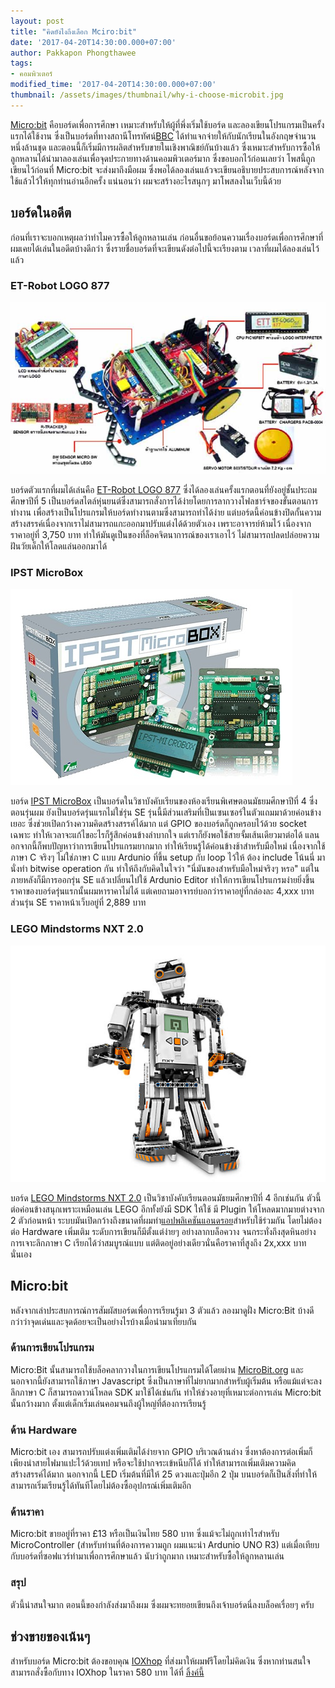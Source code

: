 ```yaml
---
layout: post
title: "คิดยังไงถึงเลือก Mciro:bit"
date: '2017-04-20T14:30:00.000+07:00'
author: Pakkapon Phongthawee
tags:
- คอมพิวเตอร์
modified_time: '2017-04-20T14:30:00.000+07:00'
thumbnail: /assets/images/thumbnail/why-i-choose-microbit.jpg
---
```

[Micro:bit](https://en.wikipedia.org/wiki/Micro_Bit) คือบอร์ดเพื่อการศึกษา เหมาะสำหรับให้ผู้ที่พึ่งเริ่มใช้บอร์ด และลองเขียนโปรแกรมเป็นครั้งแรกได้ใช้งาน ซึ่งเป็นบอร์ดที่ทางสถานีโทรทัศน์[BBC](http://www.bbc.com) ได้ทำแจกจ่ายให้กับนักเรียนในอังกฤษจำนวนหนึ่งล้านชุด และตอนนี้ก็เริ่มมีการผลิตสำหรับขายในเชิงพาณิชย์กันบ้างแล้ว ซึ่งเหมาะสำหรับการซื้อให้ลูกหลานได้นำมาลองเล่นเพื่อจุดประกายทางด้านคอมพิวเตอร์มาก ซึ่งขอบอกไว้ก่อนเลยว่า โพสนี้ถูกเขียนไว้ก่อนที่ Micro:bit จะส่งมาถึงมือผม ซึ่งพอได้ลองเล่นแล้วจะเขียนอธิบายประสบการณ์หลังจากใช้แล้วไว้ให้ทุกท่านอ่านอีกครั้ง แน่นอนว่า ผมจะสร้างอะไรสนุกๆ มาโพสลงในเว็บนี้ด้วย

## บอร์ดในอดีต

ก่อนที่เราจะบอกเหตุผลว่าทำไมควรซื้อให้ลูกหลานเล่น ก่อนอื่นขอย้อนความเรื่องบอร์ดเพื่อการศึกษาที่ผมเคยได้เล่นในอดีตบ้างดีกว่า ซึ่งรายชื่อบอร์ดที่จะเขียนดังต่อไปนี้จะเรียงตาม เวลาที่ผมได้ลองเล่นไว้แล้ว

### ET-Robot LOGO 877

![](/assets/images/post/why-i-choose-microbit/et877.jpg)  

บอร์ดตัวแรกที่ผมได้เล่นคือ [ET-Robot LOGO 877](http://www.ett.co.th/product/23A05.html) ซึ่งได้ลองเล่นครั้งแรกตอนที่ยังอยู่ชั้นประถมศึกษาปีที่ 5 เป็นบอร์ดสไตล์หุ่นยนต์ซึ่งสามารถสั่งการได้ง่ายโดยการลากวางโฟลชาร์จของขั้นตอนการทำงาน เพื่อสร้างเป็นโปรแกรมให้บอร์ดทำงานตามซึ่งสามารถทำได้ง่าย แต่บอร์ดนี้ค่อนข้างปิดกั้นความสร้างสรรค์เนื่องจากเราไม่สามารถแกะออกมาปรับแต่งได้ด้วยตัวเอง เพราะอาจารย์ห้ามไว้ เนื่องจากราคาอยู่ที่ 3,750 บาท ทำให้มันดูเป็นของที่ล็อคจิตนาการณ์ของเราเอาไว้ ไม่สามารถปลดปล่อยความฝันวัยเด็กให้โลดแล่นออกมาได้

### IPST MicroBox

![](/assets/images/post/why-i-choose-microbit/ipst_box.jpg)  

บอร์ด [IPST MicroBox](http://www.ipst-microbox.com/) เป็นบอร์ดในวิชาบังคับเรียนของห้องเรียนพิเศษตอนมัธยมศึกษาปีที่ 4 ซึ่งตอนรุ่นผม ยังเป็นบอร์ดรุ่นแรกไม่ใช่รุ่น SE รุ่นนี้มีส่วนเสริมที่เป็นเซนเซอร์ในตัวแถมมาด้วยค่อนข้างเยอะ ซึ่งช่วยเปิดกว้างความคิดสร้างสรรค์ได้มาก แต่ GPIO ของบอร์ดก็ถูกครอบไว้ด้วย socket เฉพาะ ทำให้เวลาจะแก้ไขอะไรก็รู้สึกค่อนข้างลำบากใจ แต่เราก็ยังพอใช้สายจั้มเส้นเดียวมาต่อได้ แลนอกจากนี้ก็พบปัญหาว่าการเขียนโปรแกรมยากมาก ทำให้เรียนรู้ได้ค่อนข้างช้าสำหรับมือใหม่ เนื่องจากใช้ภาษา C จริงๆ ไม่ใช่ภาษา C แบบ Ardunio ที่ขึ้น setup กับ loop ไว้ให้ ต้อง include โน้นนี่ มานั่งทำ bitwise operation กัน ทำให้ถึงกับคิดในใจว่า "นี่มันของสำหรับมือใหม่จริงๆ หรอ" แต่ในภายหลังก็มีการออกรุ่น SE แล้วเปลี่ยนไปใช้ Ardunio Editor ทำให้การเขียนโปรแกรมง่ายยิ่งขึ้น ราคาของบอร์ดรุ่นแรกนั้นผมหาราคาไม่ได้ แต่เคยถามอาจารย์บอกว่าราคาอยู่ที่กล่องละ 4,xxx บาท ส่วนรุ่น SE ราคาหน้าเว็บอยู่ที่ 2,889 บาท

### LEGO Mindstorms NXT 2.0

![](/assets/images/post/why-i-choose-microbit/nxt.jpg)

บอร์ด [LEGO Mindstorms NXT 2.0](https://shop.lego.com/en-US/LEGO-MINDSTORMS-NXT-2-0-8547) เป็นวิชาบังคับเรียนตอนมัธยมศึกษาปีที่ 4 อีกเช่นกัน ตัวนี้ต่อค่อนข้างสนุกเพราะเหมือนเล่น LEGO อีกทั้งยังมี SDK ให้ใช้ มี Plugin ให้โหลดมากมายต่างจาก 2 ตัวก่อนหน้า ระบบมันเปิดกว้างถึงขนาดที่ผมทำ[แอปพลิเคชันแอนดรอย](https://github.com/pureexe/NXT_firealert)สำหรับใช้ร่วมกัน โดยไม่ต้องต่อ Hardware เพิ่มเติม ระดับการเขียนก็มีตั้งแต่ง่ายๆ อย่างลากบล็อควาง จนกระทั่งถึงสุดหินอย่างการเจาะลึกภาษา C เรียกได้ว่าสมบูรณ์แบบ แต่ติดอยู่อย่างเดียวนั่นคือราคาที่สูงถึง 2x,xxx บาทนั่นเอง

## Micro:bit

หลังจากเล่าประสบการณ์การสัมผัสบอร์ดเพื่อการเรียนรู้มา 3 ตัวแล้ว ลองมาดูฝั่ง Micro:Bit บ้างดีกว่าว่าจุดเด่นและจุดด้อยจะเป็นอย่างไรบ้างเมื่อนำมาเทียบกัน

### ด้านการเขียนโปรแกรม

Micro:Bit นั้นสามารถใช้บล็อคลากวางในการเขียนโปรแกรมได้โดยผ่าน [MicroBit.org](http://microbit.org/code/) และนอกจากนี้ยังสามารถใช้ภาษา Javascript ซึ่งเป็นภาษาที่ไม่ยากมากสำหรับผู้เริ่มต้น หรือแม้แต่จะลงลึกภาษา C ก็สามารถดาวน์โหลด SDK มาใช้ได้เช่นกัน ทำให้ช่วงอายุที่เหมาะต่อการเล่น Micro:bit นั้นกว้างมาก ตั้งแต่เด็กเริ่มเล่นคอมจนถึงผู้ใหญ่ที่ต้องการเรียนรู้

### ด้าน Hardware

Micro:bit เอง สามารถปรับแต่งเพิ่มเติมได้ง่ายจาก GPIO บริเวณด้านล่าง ซึ่งหาต้องการต่อเพิ่มก็เพียงนำสายไฟมาแปะไว้ด้วยเทป หรือจะใช้ปากจระเข้หนีบก็ได้ ทำให้สามารถเพิ่มเติมความคิดสร้างสรรค์ได้มาก นอกจากนี้ LED เริ่มต้นที่มีให้ 25 ดวงและปุ่มอีก 2 ปุ่ม บนบอร์ดก็เป็นสิ่งที่ทำให้สามารถเริ่มเรียนรู้ได้ทันทีโดยไม่ต้องซื้ออุปกรณ์เพิ่มเติมอีก

### ด้านราคา

Micro:bit ขายอยู่ที่ราคา £13 หรือเป็นเงินไทย 580 บาท ซึ่งแม้จะไม่ถูกเท่าไรสำหรับ MicroController (สำหรับท่านที่ต้องการความถูก ผมแนะนำ Ardunio UNO R3) แต่เมื่อเทียบกับบอร์ดที่ซอฟแวร์ทำมาเพื่อการศึกษาแล้ว นับว่าถูกมาก เหมาะสำหรับซื้อให้ลูกหลานเล่น

### สรุป

ตัวนี้น่าสนใจมาก ตอนนี้ของกำลังส่งมาถึงผม ซึ่งผมจะทยอยเขียนถึงเจ้าบอร์ดนี่ลงบล็อคเรื่อยๆ ครับ

## ช่วงขายของเน้นๆ

สำหรับบอร์ด Micro:bit ต้องขอบคุณ [IOXhop](http://www.ioxhop.com) ที่ส่งมาให้ผมฟรีโดยไม่คิดเงิน ซึ่งหากท่านสนใจสามารถสั่งซื้อกับทาง IOXhop ในราคา 580 บาท ได้ที่ [ลิ้งค์นี้](http://www.ioxhop.com/product/523/microbit-arm-base-embedded-for-education)
